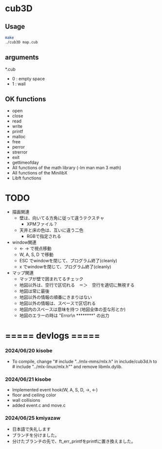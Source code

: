 # cub3D

## Usage
```bash
make
./cub3D map.cub
```
## arguments
*.cub  <a map cosists of the following elements>
- 0 : empty space
- 1 : wall

## OK functions
- open
- close
- read
- write
- printf
- malloc
- free
- perror
- strerror
- exit
- gettimeofday
- All functions of the math library (-lm man man 3 math)
- All functions of the MinilibX
- Libft functions

# TODO
- 描画関連
	- 壁は、向いてる方角に従って違うテクスチャ
		- XPMファイル？
	- 天井と床の色は、互いに違う二色
		- RGBで指定される
- window関連
	- <- -> で視点移動
	- W, A, S, D で移動
	- ESC でwindowを閉じて、プログラム終了(cleanly)
	- x でwindowを閉じて、プログラム終了(cleanly)
- マップ関連
	- マップが壁で囲まれてるチェック
	- 地図以外は、空行で区切れる　＝＞　空行を適切に無視する
	- 地図は常に最後
	- 地図以外の情報の順番にきまりはない
	- 地図以外の情報は、スペースで区切れる
	- 地図内のスペースは意味を持つ (地図全体の歪な形とか)
	- 地図のエラーの時は "Error\n ********" の出力


# ===== devlogs =====
### 2024/06/20 kisobe
- To compile, change "# include "../mlx-mms/mlx.h" in include/cub3d.h to # include "../mlx-linux/mlx.h"" and remove libmlx.dylib.
### 2024/06/21 kisobe
- Implemented event hook(W, A, S, D, ->, <-)
- floor and ceiling color
- wall collisions
- added event.c and move.c

### 2024/06/25 kmiyazaw
- 日本語で失礼します
- ブランチを分けました。
- 分けたブランチの先で、ft_err_printfをprintfに置き換えました。


